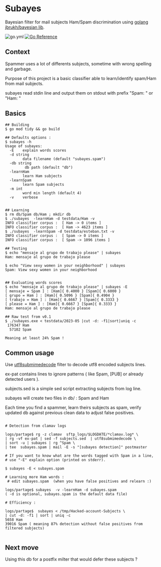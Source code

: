 # Subayes

Bayesian filter for mail subjects Ham/Spam discrimination using
[golang jbrukh/bayesian lib](https://github.com/jbrukh/bayesian).

![go.yml](https://github.com/thc2cat/subayes/actions/workflows/go.yml/badge.svg)
[![Go Reference](https://pkg.go.dev/badge/github.com/thc2cat/subayes.svg)](https://pkg.go.dev/github.com/thc2cat/subayes)

## Context

Spammer uses a lot of differents subjects, sometime with wrong spelling and garbage.

Purpose of this project is a basic classifier able to learn/identify spam/Ham from mail subjects.

subayes read stdin line and output them on stdout with prefix "Spam: " or "Ham: "

## Basics

```shell
## Building
$ go mod tidy && go build 

## Defaults options : 
$ subayes -h
Usage of subayes:
  -E    explain words scores
  -d string
        data filename (default "subayes.spam")
  -db string
         db path (default "db")
  -learnHam
        learn Ham subjects
  -learnSpam
        learn Spam subjects
  -m int
        word min length (default 4)
  -v    verbose


## Learning
$ rm db/Spam db/Ham ; mkdir db
$ ./subayes  -learnHam -d testdata/Ham -v
INFO classifier corpus :  [ Ham -> 0 items ]
INFO classifier corpus :  [ Ham -> 4623 items ]
$ ./subayes  -learnSpam -d testdata/esteban.txt -v
INFO classifier corpus :  [ Spam -> 0 items ]
INFO classifier corpus :  [ Spam -> 1096 items ]

## Testing 
$ echo "mensaje al grupo de trabajo please" | subayes
Ham: mensaje al grupo de trabajo please

$ echo "View sexy women in your neighborhood" | subayes
Spam: View sexy women in your neighborhood


## Evaluating words scores
$ echo "mensaje al grupo de trabajo please" | subayes -E    
[ mensaje = Spam ] : [Ham]{ 0.4000 } [Spam]{ 0.6000 } 
[ grupo = Ham ] : [Ham]{ 0.5096 } [Spam]{ 0.4904 } 
[ trabajo = Ham ] : [Ham]{ 0.6667 } [Spam]{ 0.3333 } 
[ please = Ham ] : [Ham]{ 0.6667 } [Spam]{ 0.3333 } 
Ham: mensaje al grupo de trabajo please

## Raw test from v0.1
$ ./subayes.exe < testdata/2023-05 |cut -d: -f1|sort|uniq -c
 176347 Ham
  57102 Spam

Meaning at least 24% Spam ! 

```

## Common usage

Use
[utf8submimedecode](https://github.com/thc2cat/utf8submimedecode)
filter to decode utf8 encoded subjects lines.

ex-pat contains lines to ignore patterns ( like Spam, [PUB] or already detected users ).

subjects.sed is a simple sed script extracting subjects from log line.

subayes will create two files in db/ : Spam and Ham

Each time you find a spammer, learn theirs subjects as spam, verify updated db against previous clean data to adjust false positives.

```shell

# Detection from clamav logs

logs/partage$ rg -z clamav  sftp_logs/$LOGDATE/*clamav.log* \
| rg -vf ex-pat | sed -f subjects.sed  | utf8submimedecode \
| sort -u | subayes | rg ^Spam \
| tee  subayes.spam | mail -E -s "[subayes detection]" postmaster

# If you want to know what are the words tagged with Spam in a line, 
# use "-E" explain option (printed on stderr).

$ subayes -E < subayes.spam  

# Learning more Ham words :  
 # edit subayes.spam  (when you have false positives and relearn :)

logs/partage$ subayes  -v -learnHam -d subayes.spam          
( -d is optional, subayes.spam is the default data file)

# Efficiency :

logs/partage$  subayes < /tmp/Hacked-account-Subjects \
| cut -d: -f1 | sort | uniq -c
5658 Ham
39016 Spam ( meaning 87% detection without false positives from filtered subjects)
                  
```

## Next move

Using this db for a postfix milter that would defer these subjects ?
